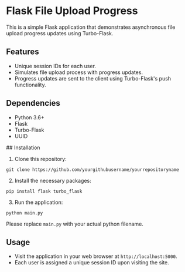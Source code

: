 # Flask File Upload Progress

This is a simple Flask application that demonstrates asynchronous file upload progress updates using Turbo-Flask.

## Features

- Unique session IDs for each user.
- Simulates file upload process with progress updates.
- Progress updates are sent to the client using Turbo-Flask's push functionality.

## Dependencies

- Python 3.6+
- Flask
- Turbo-Flask
- UUID

\## Installation

1. Clone this repository:
```
git clone https://github.com/yourgithubusername/yourrepositoryname
```
2. Install the necessary packages:
```
pip install flask turbo_flask
```
3. Run the application:
```
python main.py
```
Please replace `main.py` with your actual python filename.

## Usage

- Visit the application in your web browser at `http://localhost:5000`.
- Each user is assigned a unique session ID upon visiting the site.
